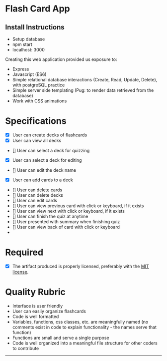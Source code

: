 # Flash Card App

## Install Instructions
- Setup database
- npm start
- localhost: 3000

Creating this web application provided us exposure to:
* Express
* Javascript (ES6)
* Simple relational database interactions (Create, Read, Update, Delete), with postgreSQL practice
* Simple server side templating (Pug: to render data retrieved from the database)
* Work with CSS animations

# Specifications

- [X] User can create decks of flashcards
- [X] User can view all decks
- [] User can select a deck for quizzing
- [X] User can select a deck for editing
- [] User can edit the deck name
- [X] User can add cards to a deck
- [] User can delete cards
- [] User can delete decks
- [] User can edit cards
- [] User can view previous card with click or keyboard, if it exists
- [] User can view next with click or keyboard, if it exists
- [] User can finish the quiz at anytime
- [] User presented with summary when finishing quiz
- [] User can view back of card with click or keyboard
- 
# Required

- [X] The artifact produced is properly licensed, preferably with the [MIT license][mit-license].

# Quality Rubric

- Interface is user friendly
- User can easily organize flashcards
- Code is well formatted
- Variables, functions, css classes, etc. are meaningfully named (no comments exist in code to explain functionality - the names serve that function)
- Functions are small and serve a single purpose
- Code is well organized into a meaningful file structure for other coders to contribute

---

<!-- LICENSE -->

[mit-license]: https://opensource.org/licenses/MIT
